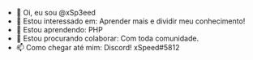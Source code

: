 - 👋 Oi, eu sou @xSp3eed
- 👀 Estou interessado em: Aprender mais e dividir meu conhecimento!
- 🌱 Estou aprendendo: PHP
- 💞️ Estou procurando colaborar: Com toda comunidade.
- 📫 Como chegar até mim: Discord! xSpeed#5812
